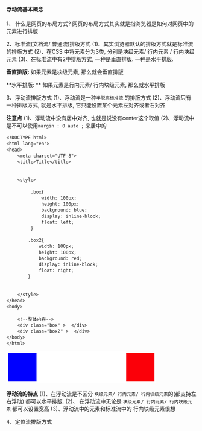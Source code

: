 #### 浮动流基本概念


1、 什么是网页的布局方式?
网页的布局方式其实就是指浏览器是如何对网页中的元素进行排版


2、标准流(文档流/ 普通流)排版方式
(1)、其实浏览器默认的排版方式就是标准流的排版方式
(2)、在CSS 中将元素分为3类, 分别是块级元素/ 行内元素 / 行内块级元素
(3)、在标准流中有2中排版方式, 一种是垂直排版. 一种是水平排版.

**垂直排版:** 如果元素是块级元素, 那么就会垂直排版

**水平排版: ** 如果元素是行内元素/ 行内块级元素, 那么就水平排版


3、浮动流排版方式
(1)、浮动流是一种`半脱离标准流` 的排版方式
(2)、浮动流只有一种排版方式, 就是水平排版, 它只能设置某个元素左对齐或者右对齐

**注意点**
(1)、浮动流中没有居中对齐, 也就是说没有center这个取值
(2)、浮动流中是不可以使用`margin : 0 auto ;` 来居中的

```
<!DOCTYPE html>
<html lang="en">
<head>
    <meta charset="UTF-8">
    <title>Title</title>


    <style>

         .box{
             width: 100px;
             height: 100px;
             background: blue;
             display: inline-block;
             float: left;
         }

        .box2{
            width: 100px;
            height: 100px;
            background: red;
            display: inline-block;
            float: right;
        }


    </style>
</head>
<body>

    <!--整体内容-->
    <div class="box" >  </div>
    <div class="box2" >  </div>
</body>
</html>
```
![](/assets/float.png)


**浮动流的特点**
(1)、在浮动流是不区分 `块级元素/ 行内元素/ 行内块级元素`的(都支持左右浮动) 都可以水平排版.
(2)、 在浮动流中无论是 `块级元素/ 行内元素/ 行内块级元素` 都可以设置宽高
(3)、浮动流中的元素和标准流中的 行内块级元素很想




4、定位流排版方式
